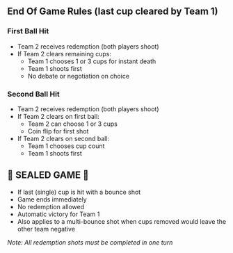 ## End Of Game Rules (last cup cleared by Team 1)

### First Ball Hit
- Team 2 receives redemption (both players shoot)
- If Team 2 clears remaining cups:
  - Team 1 chooses 1 or 3 cups for instant death
  - Team 1 shoots first
  - No debate or negotiation on choice

### Second Ball Hit
- Team 2 receives redemption (both players shoot)
- If Team 2 clears on first ball:
  - Team 2 can choose 1 or 3 cups
  - Coin flip for first shot
- If Team 2 clears on second ball:
  - Team 1 chooses cup count
  - Team 1 shoots first

## 🚫 SEALED GAME 🚫
- If last (single) cup is hit with a bounce shot
- Game ends immediately
- No redemption allowed
- Automatic victory for Team 1
- Also applies to a multi-bounce shot when cups removed would leave the other team negative

*Note: All redemption shots must be completed in one turn*